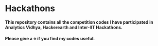 # Hackathons

#### This repository contains all the competition codes I have participated in Analytics Vidhya, Hackerearth and Inter-IIT Hackathons.

#### Please give a :star: if you find my codes useful. 
